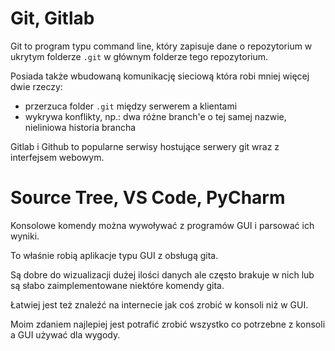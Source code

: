 # Git, Gitlab

Git to program typu command line, który zapisuje dane o repozytorium w ukrytym folderze `.git` w głównym folderze tego repozytorium.

Posiada także wbudowaną komunikację sieciową która robi mniej więcej dwie rzeczy:
- przerzuca folder `.git` między serwerem a klientami
- wykrywa konflikty, np.: dwa różne branch'e o tej samej nazwie, nieliniowa historia brancha

Gitlab i Github to popularne serwisy hostujące serwery git wraz z interfejsem webowym.

# Source Tree, VS Code, PyCharm 

Konsolowe komendy można wywoływać z programów GUI i parsować ich wyniki.

To właśnie robią aplikacje typu GUI z obsługą gita.

Są dobre do wizualizacji dużej ilości danych ale często brakuje w nich lub są słabo zaimplementowane niektóre komendy gita.

Łatwiej jest też znaleźć na internecie jak coś zrobić w konsoli niż w GUI.

Moim zdaniem najlepiej jest potrafić zrobić wszystko co potrzebne z konsoli a GUI używać dla wygody.
